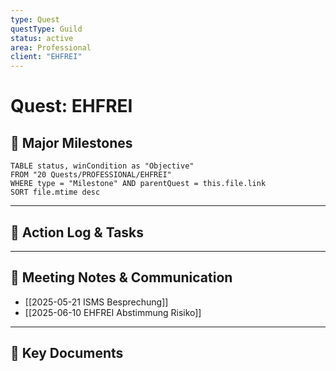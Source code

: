 ```yaml
---
type: Quest
questType: Guild
status: active
area: Professional
client: "EHFREI"
---
```


# Quest: EHFREI

## 🚀 Major Milestones

```dataview
TABLE status, winCondition as "Objective"
FROM "20 Quests/PROFESSIONAL/EHFREI"
WHERE type = "Milestone" AND parentQuest = this.file.link
SORT file.mtime desc
```

---

## 📝 Action Log & Tasks


---
## 💬 Meeting Notes & Communication
- [[2025-05-21 ISMS Besprechung]]
- [[2025-06-10 EHFREI Abstimmung Risiko]]

---
## 📎 Key Documents
